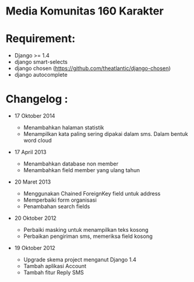 Media Komunitas 160 Karakter
============================

Requirement:
============
* Django >= 1.4
* django smart-selects
* django chosen (https://github.com/theatlantic/django-chosen)
* django autocomplete



Changelog :
===========
* 17 Oktober 2014
  - Menambahkan halaman statistik 
  - Menampilkan kata paling sering dipakai dalam sms. Dalam bentuk word cloud

* 17 April 2013
	- Menambahkan database non member
	- Menambahkan field member yang ulang tahun
	
* 20 Maret 2013
  - Menggunakan Chained ForeignKey field untuk address
  - Memperbaiki form organisasi
  - Penambahan search fields
  
* 20 Oktober 2012
  - Perbaiki masking untuk menampilkan teks kosong
  - Perbaikan pengiriman sms, memeriksa field kosong

* 19 Oktober 2012
  - Upgrade skema project menganut Django 1.4
  - Tambah aplikasi Account
  - Tambah fitur Reply SMS
